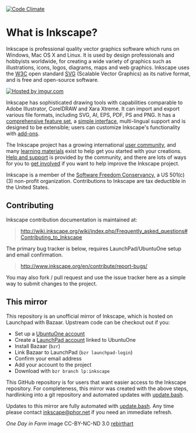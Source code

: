 [![Code Climate](https://codeclimate.com/github/inkscape/inkscape/badges/gpa.svg)](https://codeclimate.com/github/inkscape/inkscape)

What is Inkscape?
=================

Inkscape is professional quality vector graphics software which runs on Windows, Mac OS X and Linux. It is used by design professionals and hobbyists worldwide, for creating a wide variety of graphics such as illustrations, icons, logos, diagrams, maps and web graphics. Inkscape uses the [W3C][1] open standard [SVG][2] (Scalable Vector Graphics) as its native format, and is free and open-source software.

<a href="http://imgur.com/VGGYiqR"><img src="http://i.imgur.com/VGGYiqR.png" title="Hosted by imgur.com" /></a>

[1]: <http://www.w3.org>

[2]: <http://www.w3.org/Graphics/SVG/>

Inkscape has sophisticated drawing tools with capabilities comparable to Adobe Illustrator, CorelDRAW and Xara Xtreme. It can import and export various file formats, including SVG, AI, EPS, PDF, PS and PNG. It has a [comprehensive feature set][3], a [simple interface][4], multi-lingual support and is designed to be extensible; users can customize Inkscape's functionality with [add-ons][5].

[3]: </about/features/>

[4]: </about/screenshots/>

[5]: </download/addons/>

The Inkscape project has a growing international [user community][6], and many [learning materials][7] exist to help get you started with your creations. [Help and support][8] is provided by the community, and there are lots of ways for you to [get involved][9] if you want to help improve the Inkscape project.

[6]: </community/>

[7]: </learn/>

[8]: </community/>

[9]: </community/>

Inkscape is a member of the [Software Freedom Conservancy][10], a US 501(c)(3) non-profit organization. Contributions to Inkscape are tax deductible in the United States.

[10]: <http://sfconservancy.org/>


Contributing
------------

Inkscape contribution documentation is maintained at:

> http://wiki.inkscape.org/wiki/index.php/Frequently_asked_questions#Contributing_to_Inkscape

The primary bug tracker is below, requires LaunchPad/UbuntuOne setup and email confirmation.

> http://www.inkscape.org/en/contribute/report-bugs/

You may also fork / pull request and use the issue tracker here as a simple way to submit changes to the project.


This mirror
-----------

This repository is an unofficial mirror of Inkscape, which is hosted on Launchpad with Bazaar. Upstream code can be checkout out if you:

 - Set up a <a href="https://login.ubuntu.com/+login">UbuntuOne account</a>
 - Create a [LaunchPad account](https://launchpad.net/) linked to UbuntuOne
 - Install Bazaar (`bzr`)
 - Link Bazaar to LaunchPad (`bzr launchpad-login`)
 - Confirm your email address
 - Add your account to the project
 - Download with `bzr branch lp:inkscape`

This GitHub repository is for users that want easier access to the Inkscape repository. For completeness, this mirror was created with the above steps, hardlinking into a git repository and automated updates with <a href="https://github.com/inkscape/inkscape/blob/master/update.bash">update.bash</a>.

Updates to this mirror are fully automated with <a href="https://github.com/inkscape/inkscape/blob/master/update.bash">update.bash</a>. Any time please contact inkscape@phor.net if you need an immediate refresh.

<em>One Day in Farm</em> image CC-BY-NC-ND 3.0 <a href="http://rebirthart.deviantart.com/art/One-Day-in-Farm-47515219">rebirthart</a>
